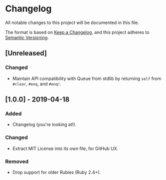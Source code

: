 # Changelog

All notable changes to this project will be documented in this file.

The format is based on [Keep a Changelog](https://keepachangelog.com/en/1.0.0/),
and this project adheres to [Semantic Versioning](https://semver.org/spec/v2.0.0.html).

## [Unreleased]
### Changed
- Maintain API compatibility with Queue from stdlib by returning `self` from `#clear`, `#enq`, and `#enq!`.

## [1.0.0] - 2019-04-18
### Added
- Changelog (you're looking at!).

### Changed
- Extract MIT License into its own file, for GitHub UX.

### Removed
- Drop support for older Rubies (Ruby 2.4+).
